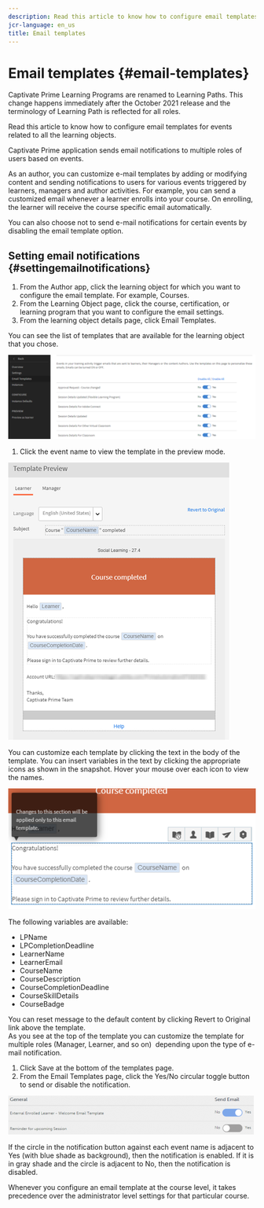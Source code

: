 ```yaml
---
description: Read this article to know how to configure email templates for events related to all the learning objects.
jcr-language: en_us
title: Email templates
---
```



# Email templates {#email-templates}

Captivate Prime&nbsp;Learning Programs&nbsp;are renamed to&nbsp;Learning Paths.&nbsp;This change happens immediately&nbsp;after the October 2021 release and&nbsp;the terminology of&nbsp;Learning Path&nbsp;is&nbsp;reflected for all roles.

Read this article to know how to configure email templates for events related to all the learning objects.

Captivate Prime application sends email notifications to multiple roles of users based on events.

As an author, you can customize e-mail templates by adding or modifying content and sending notifications to users for various events triggered by learners, managers and author activities. For example, you can send a customized email whenever a learner enrolls into your course. On enrolling, the learner will receive the course specific email automatically.

You can also choose not to send e-mail notifications for certain events by disabling the email template option.

## Setting email notifications {#settingemailnotifications}

1. From the Author app, click the learning object for which you want to configure the email template. For example, Courses.
1. From the Learning Object page, click the course, certification, or learning program that you want to configure the email settings.
1. From the learning object details page, click Email Templates.

You can see the list of templates that are available for the learning object that you chose.

![](assets/email-templates-forlearningprograms.png)

1. Click the event name to view the template in the preview mode.

![](assets/preview-the-emailtemplateforyourlearningobject.png)

You can customize each template by clicking the text in the body of the template. You can insert variables in the text by clicking the appropriate icons as shown in the snapshot. Hover your mouse over each icon to view the names.

![](assets/insert-variable.png)

The following variables are available:

* LPName
* LPCompletionDeadline
* LearnerName
* LearnerEmail
* CourseName
* CourseDescription
* CourseCompletionDeadline
* CourseSkillDetails
* CourseBadge

You can reset message to the default content by clicking Revert to Original link above the template.  
As you see at the top of the template you can customize the template for multiple roles (Manager, Learner, and so on) &nbsp;depending upon the type of e-mail notification.

1. Click Save at the bottom of the templates page.
1. From the Email Templates page, click the Yes/No circular toggle button to send or disable the notification.

![](assets/email-notification-e1437624109719.png)

If the circle in the notification button against each event name is adjacent to Yes (with blue shade as background), then the notification is enabled. If it is in gray shade and the circle is adjacent to No, then the notification is disabled.

Whenever you configure an email template at the course level, it takes precedence over the administrator level settings for that particular course.
